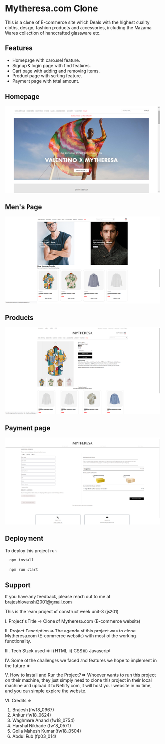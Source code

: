 
# Mytheresa.com Clone

This is a clone of E-commerce site which Deals with the highest quality cloths, design, fashion products and accessories,
including the Mazama Wares collection of handcrafted glassware etc.


## Features

- Homepage with carousel feature.
- Signup & login page with find features.
- Cart page with adding and removing items.
- Product page with sorting feature.
- Payment page with total amount.
## Homepage

![App Screenshot](./asset/Screenshot%20(1616).png)

## Men's Page

![App Screenshot](./asset/Screenshot%20(1619).png)

## Products 

![App Screenshot](./asset/Screenshot%20(1620).png)

## Payment page

![App Screenshot](./asset/Screenshot%20(1621).png)

## Deployment

To deploy this project run

```bash
  npm install
```

```bash
  npm run start
```


## Support

If you have any feedback, please reach out to me at brajeshlovanshi2001@gmail.com







This is the team project of construct week unit-3 (js201)

I. Project's Title =>
Clone of Mytheresa.com (E-commerce website)


II. Project Description =>
 The agenda of this project was to clone Mytheresa.com (E-commerce website) with most of the working functionality.
 
III. Tech Stack used =>
i) HTML
ii) CSS
iii) Javascript 

IV. Some of the challenges we faced and features we hope to implement in the future =>







V.  How to Install and Run the Project? =>
Whoever wants to run this project on their machine, they just simply need to 
clone this project in their local machine and upload it to Netlify.com, it will 
host your website in no time, and you can simple explore the website. 


VI. Credits =>

1) Brajesh (fw18_0967)
2) Ankur (fw18_0624)
3) Waghmare Anand	(fw18_0754)
4) Harshal Nikhade (fw18_0571)
5) Golla Mahesh Kumar (fw18_0504)
6) Abdul Rub (fp03_014)
 
 
 
